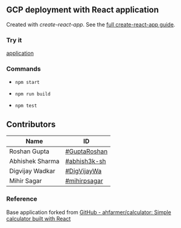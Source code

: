 ## GCP deployment with React application

Created with *create-react-app*. See the [full create-react-app guide](https://github.com/facebookincubator/create-react-app/blob/master/packages/react-scripts/template/README.md).

### Try it

[application](https://react-app-314311-2tcdwhu7iq-uc.a.run.app/)

### Commands

- `npm start`
  
- `npm run build`
  
- `npm test`
  

## Contributors

| Name | ID  |
| --- | --- |
| Roshan Gupta | [#GuptaRoshan](https://github.com/GuptaRoshan) |
| Abhishek Sharma | [#abhish3k-sh](https://github.com/abhish3k-sh) |
| Digvijay Wadkar | [#DigVijayWa](https://github.com/DigVijayWa) |
| Mihir Sagar | [#mihirpsagar](https://github.com/mihirpsagar) |

### Reference

Base application forked from [GitHub - ahfarmer/calculator: Simple calculator built with React](https://github.com/ahfarmer/calculator)